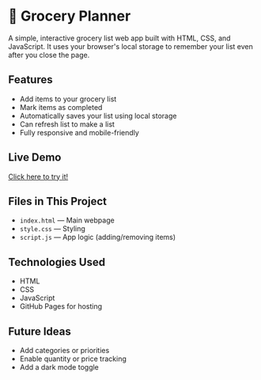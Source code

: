 # 🛒 Grocery Planner

A simple, interactive grocery list web app built with HTML, CSS, and JavaScript. It uses your browser's local storage to remember your list even after you close the page.

## Features
- Add items to your grocery list
- Mark items as completed
- Automatically saves your list using local storage
- Can refresh list to make a list
- Fully responsive and mobile-friendly

## Live Demo
[Click here to try it!](https://keerur.github.io/grocery-planner/)

## Files in This Project
- `index.html` — Main webpage
- `style.css` — Styling
- `script.js` — App logic (adding/removing items)

## Technologies Used
- HTML
- CSS
- JavaScript
- GitHub Pages for hosting

## Future Ideas
- Add categories or priorities
- Enable quantity or price tracking
- Add a dark mode toggle
